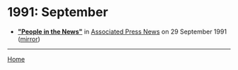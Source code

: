 # 1991: September

 - [**"People in the News"**](https://www.apnews.com/ead94f8086f35ea0b95cd202d06b49b5) in [Associated Press News](https://www.apnews.com/) on 29 September 1991 ([mirror](https://web.archive.org/web/*/https://www.apnews.com/ead94f8086f35ea0b95cd202d06b49b5))

----

[Home](./)
